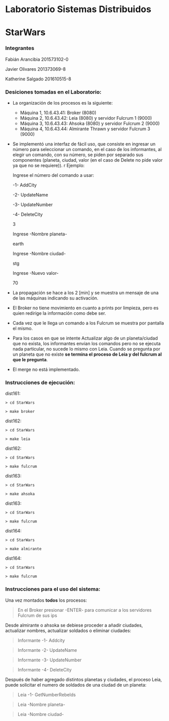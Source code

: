 # Laboratorio Sistemas Distribuidos
# StarWars

### Integrantes
Fabián Arancibia 201573102-0

Javier Olivares 201373069-8

Katherine Salgado 201610515-8
	
### Desiciones tomadas en el Laboratorio:
- La organización de los procesos es la siguiente:
	- Máquina 1, 10.6.43.41: Broker (8080)
	- Máquina 2, 10.6.43.42: Leia (8080) y servidor Fulcrum 1 (9000)
	- Máquina 3, 10.6.43.43: Ahsoka  (8080) y servidor Fulcrum 2 (9000)
	- Máquina 4, 10.6.43.44: Almirante Thrawn y servidor Fulcrum 3 (9000)
- Se implementó una interfaz de fácil uso, que consiste en ingresar un número para seleccionar un comando, en el caso de los informantes, al elegir un comando, con su número, se piden por separado sus componentes (planeta, ciudad, valor (en el caso de Delete no pide valor ya que no se requiere)). 
r
Ejemplo:

	Ingrese el número del comando a usar:

	-1- AddCity

	-2- UpdateName
	
	-3- UpdateNumber
	
	-4- DeleteCity
	
	3
	
	Ingrese -Nombre planeta-
	
	earth
	
	Ingrese -Nombre ciudad-
	
	stg
	
	Ingrese -Nuevo valor-
	
	70

- La propagación se hace a los 2 [min] y se muestra un mensaje de una de las máquinas indicando su activación.
- El Broker no tiene  movimiento en cuanto a prints por limpieza, pero es quien redirige la información como debe ser.
- Cada vez que le llega un comando a los Fulcrum se muestra por pantalla el mismo.
- Para los casos en que se intente Actualizar algo de un planeta/ciudad que no exista, los informantes envian los comandos pero no se ejecuta nada particular, no sucede lo mismo con Leia. Cuando se pregunta por un planeta que no existe **se termina el proceso de Leia y del fulcrum al que le pregunta**.
- El merge no está implementado.

### Instrucciones de ejecución:

dist161:

	> cd StarWars
	
	> make broker
dist162:

	> cd StarWars
	
	> make leia
dist162:

	> cd StarWars
	
	> make fulcrum
dist163:

	> cd StarWars
	
	> make ahsoka
dist163:

	> cd StarWars
	
	> make fulcrum
dist164:

	> cd StarWars
	
	> make almirante
dist164:

	> cd StarWars
	
	> make fulcrum
### Instrucciones para el uso del sistema:

Una vez montados **todos** los procesos:

> En el Broker presionar -ENTER- para comunicar a los servidores Fulcrum de sus ips

Desde almirante o ahsoka se debiese proceder a añadir ciudades, actualizar nombres, actualizar soldados o eliminar ciudades:

> Informante -1- Addcity 

> Informante -2- UpdateName

> Informante -3- UpdateNumber

> Informante -4- DeleteCity

Después de haber agregado distintos planetas y ciudades, el proceso Leia, puede solicitar el numero de soldados de una ciudad de un planeta:

> Leia -1- GetNumberRebelds
 
> Leia -Nombre planeta-

> Leia -Nombre ciudad-